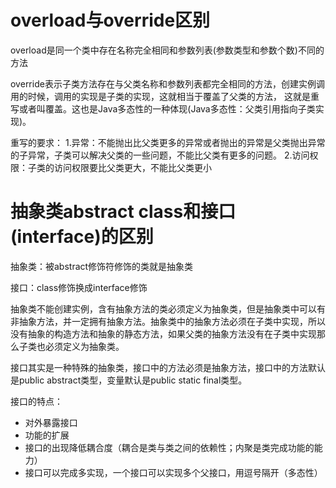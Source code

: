 # overload与override区别 

overload是同一个类中存在名称完全相同和参数列表(参数类型和参数个数)不同的方法

override表示子类方法存在与父类名称和参数列表都完全相同的方法，创建实例调用的时候，调用的实现是子类的实现，这就相当于覆盖了父类的方法，
这就是重写或者叫覆盖。这也是Java多态性的一种体现(Java多态性：父类引用指向子类实现)。

重写的要求：
1.异常：不能抛出比父类更多的异常或者抛出的异常是父类抛出异常的子异常，子类可以解决父类的一些问题，不能比父类有更多的问题。
2.访问权限：子类的访问权限要比父类更大，不能比父类更小



# 抽象类abstract class和接口(interface)的区别

抽象类：被abstract修饰符修饰的类就是抽象类

接口：class修饰换成interface修饰

抽象类不能创建实例，含有抽象方法的类必须定义为抽象类，但是抽象类中可以有非抽象方法，并一定拥有抽象方法。抽象类中的抽象方法必须在子类中实现，所以没有抽象的构造方法和抽象的静态方法，如果父类的抽象方法没有在子类中实现那么子类也必须定义为抽象类。

接口其实是一种特殊的抽象类，接口中的方法必须是抽象方法，接口中的方法默认是public abstract类型，变量默认是public static final类型。

接口的特点：

* 对外暴露接口
* 功能的扩展
* 接口的出现降低耦合度（耦合是类与类之间的依赖性；内聚是类完成功能的能力）
* 接口可以完成多实现，一个接口可以实现多个父接口，用逗号隔开（多态性）
